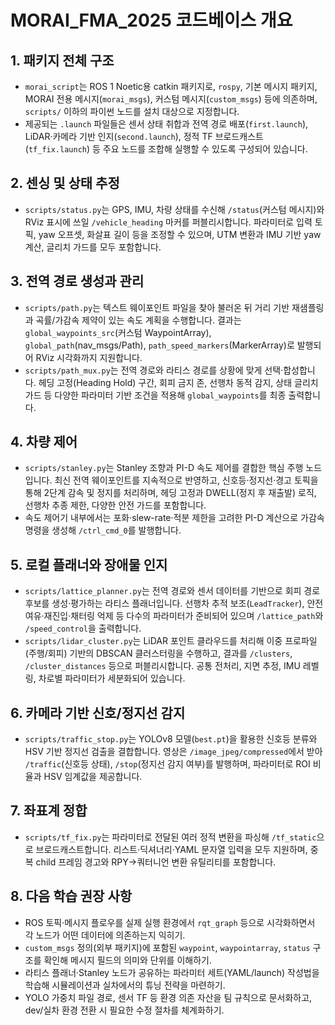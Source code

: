 # MORAI_FMA_2025 코드베이스 개요

## 1. 패키지 전체 구조
* `morai_script`는 ROS 1 Noetic용 catkin 패키지로, `rospy`, 기본 메시지 패키지, MORAI 전용 메시지(`morai_msgs`), 커스텀 메시지(`custom_msgs`) 등에 의존하며, `scripts/` 이하의 파이썬 노드를 설치 대상으로 지정합니다.
* 제공되는 `.launch` 파일들은 센서 상태 취합과 전역 경로 배포(`first.launch`), LiDAR·카메라 기반 인지(`second.launch`), 정적 TF 브로드캐스트(`tf_fix.launch`) 등 주요 노드를 조합해 실행할 수 있도록 구성되어 있습니다.

## 2. 센싱 및 상태 추정
* `scripts/status.py`는 GPS, IMU, 차량 상태를 수신해 `/status`(커스텀 메시지)와 RViz 표시에 쓰일 `/vehicle_heading` 마커를 퍼블리시합니다. 파라미터로 입력 토픽, yaw 오프셋, 화살표 길이 등을 조정할 수 있으며, UTM 변환과 IMU 기반 yaw 계산, 글리치 가드를 모두 포함합니다.

## 3. 전역 경로 생성과 관리
* `scripts/path.py`는 텍스트 웨이포인트 파일을 찾아 불러온 뒤 거리 기반 재샘플링과 곡률/가감속 제약이 있는 속도 계획을 수행합니다. 결과는 `global_waypoints_src`(커스텀 WaypointArray), `global_path`(nav_msgs/Path), `path_speed_markers`(MarkerArray)로 발행되어 RViz 시각화까지 지원합니다.
* `scripts/path_mux.py`는 전역 경로와 라티스 경로를 상황에 맞게 선택·합성합니다. 헤딩 고정(Heading Hold) 구간, 회피 금지 존, 선행차 동적 감지, 상태 글리치 가드 등 다양한 파라미터 기반 조건을 적용해 `global_waypoints`를 최종 출력합니다.

## 4. 차량 제어
* `scripts/stanley.py`는 Stanley 조향과 PI-D 속도 제어를 결합한 핵심 주행 노드입니다. 최신 전역 웨이포인트를 지속적으로 반영하고, 신호등·정지선·경고 토픽을 통해 2단계 감속 및 정지를 처리하며, 헤딩 고정과 DWELL(정지 후 재출발) 로직, 선행차 추종 제한, 다양한 안전 가드를 포함합니다.
* 속도 제어기 내부에서는 포화·slew-rate·적분 제한을 고려한 PI-D 계산으로 가감속 명령을 생성해 `/ctrl_cmd_0`를 발행합니다.

## 5. 로컬 플래너와 장애물 인지
* `scripts/lattice_planner.py`는 전역 경로와 센서 데이터를 기반으로 회피 경로 후보를 생성·평가하는 라티스 플래너입니다. 선행차 추적 보조(`LeadTracker`), 안전 여유·재진입·채터링 억제 등 다수의 파라미터가 준비되어 있으며 `/lattice_path`와 `/speed_control`을 출력합니다.
* `scripts/lidar_cluster.py`는 LiDAR 포인트 클라우드를 처리해 이중 프로파일(주행/회피) 기반의 DBSCAN 클러스터링을 수행하고, 결과를 `/clusters`, `/cluster_distances` 등으로 퍼블리시합니다. 공통 전처리, 지면 추정, IMU 레벨링, 차로별 파라미터가 세분화되어 있습니다.

## 6. 카메라 기반 신호/정지선 감지
* `scripts/traffic_stop.py`는 YOLOv8 모델(`best.pt`)을 활용한 신호등 분류와 HSV 기반 정지선 검출을 결합합니다. 영상은 `/image_jpeg/compressed`에서 받아 `/traffic`(신호등 상태), `/stop`(정지선 감지 여부)를 발행하며, 파라미터로 ROI 비율과 HSV 임계값을 제공합니다.

## 7. 좌표계 정합
* `scripts/tf_fix.py`는 파라미터로 전달된 여러 정적 변환을 파싱해 `/tf_static`으로 브로드캐스트합니다. 리스트·딕셔너리·YAML 문자열 입력을 모두 지원하며, 중복 child 프레임 경고와 RPY→쿼터니언 변환 유틸리티를 포함합니다.

## 8. 다음 학습 권장 사항
* ROS 토픽·메시지 플로우를 실제 실행 환경에서 `rqt_graph` 등으로 시각화하면서 각 노드가 어떤 데이터에 의존하는지 익히기.
* `custom_msgs` 정의(외부 패키지)에 포함된 `waypoint`, `waypointarray`, `status` 구조를 확인해 메시지 필드의 의미와 단위를 이해하기.
* 라티스 플래너·Stanley 노드가 공유하는 파라미터 세트(YAML/launch) 작성법을 학습해 시뮬레이션과 실차에서의 튜닝 전략을 마련하기.
* YOLO 가중치 파일 경로, 센서 TF 등 환경 의존 자산을 팀 규칙으로 문서화하고, dev/실차 환경 전환 시 필요한 수정 절차를 체계화하기.
